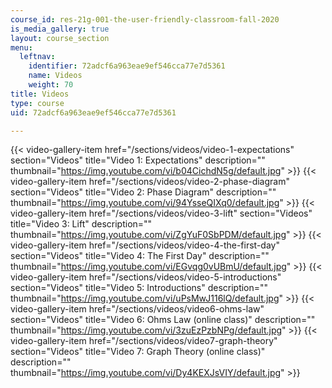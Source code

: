 ```yaml
---
course_id: res-21g-001-the-user-friendly-classroom-fall-2020
is_media_gallery: true
layout: course_section
menu:
  leftnav:
    identifier: 72adcf6a963eae9ef546cca77e7d5361
    name: Videos
    weight: 70
title: Videos
type: course
uid: 72adcf6a963eae9ef546cca77e7d5361

---
```

{{< video-gallery-item href="/sections/videos/video-1-expectations" section="Videos" title="Video 1: Expectations" description="" thumbnail="https://img.youtube.com/vi/b04CichdN5g/default.jpg" >}} {{< video-gallery-item href="/sections/videos/video-2-phase-diagram" section="Videos" title="Video 2: Phase Diagram" description="" thumbnail="https://img.youtube.com/vi/94YsseQIXq0/default.jpg" >}} {{< video-gallery-item href="/sections/videos/video-3-lift" section="Videos" title="Video 3: Lift" description="" thumbnail="https://img.youtube.com/vi/ZgYuF0SbPDM/default.jpg" >}} {{< video-gallery-item href="/sections/videos/video-4-the-first-day" section="Videos" title="Video 4: The First Day" description="" thumbnail="https://img.youtube.com/vi/EGvqg0vUBmU/default.jpg" >}} {{< video-gallery-item href="/sections/videos/video-5-introductions" section="Videos" title="Video 5: Introductions" description="" thumbnail="https://img.youtube.com/vi/uPsMwJ116lQ/default.jpg" >}} {{< video-gallery-item href="/sections/videos/video6-ohms-law" section="Videos" title="Video 6: Ohms Law (online class)" description="" thumbnail="https://img.youtube.com/vi/3zuEzPzbNPg/default.jpg" >}} {{< video-gallery-item href="/sections/videos/video7-graph-theory" section="Videos" title="Video 7: Graph Theory (online class)" description="" thumbnail="https://img.youtube.com/vi/Dy4KEXJsVIY/default.jpg" >}}